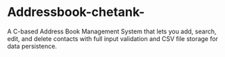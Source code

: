 # Addressbook-chetank-
A C-based Address Book Management System that lets you add, search, edit, and delete contacts with full input validation and CSV file storage for data persistence.
